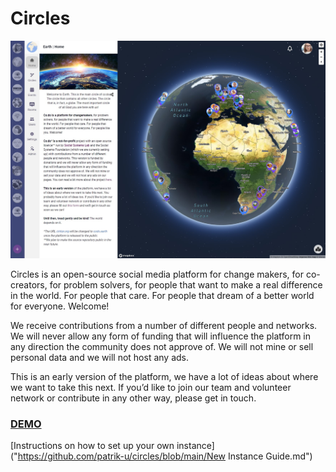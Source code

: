 # Circles

![showcase](https://github.com/patrik-u/circles/blob/main/showcase.jpg)

Circles is an open-source social media platform for change makers, for co-creators, for problem solvers, for people that want to make a real difference in the world. For people that care. For people that dream of a better world for everyone. Welcome!

We receive contributions from a number of different people and networks. We will never allow any form of funding that will influence the platform in any direction the community does not approve of. We will not mine or sell personal data and we will not host any ads. 

This is an early version of the platform, we have a lot of ideas about where we want to take this next. If you’d like to join our team and volunteer network or contribute in any other way, please get in touch.

### [DEMO](https://circles-325718.web.app/)

[Instructions on how to set up your own instance]("https://github.com/patrik-u/circles/blob/main/New Instance Guide.md")

